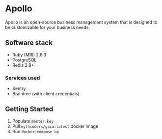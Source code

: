 # Apollo

Apollo is an open-source business management system that is designed to be customizable for your business needs.

## Software stack

- Ruby (MRI) 2.6.3
- PostgreSQL
- Redis 2.8+

### Services used

- Sentry
- Braintree (with client credentials)

## Getting Started

1. Populate `master.key`
2. Pull `mythcoders/gaia:latest` docker image
3. Run `docker-compose up`
